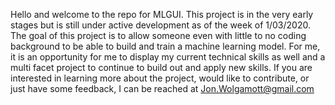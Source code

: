 Hello and welcome to the repo for MLGUI. This project is in the very early stages but is still under active development as of the week of 1/03/2020. The goal of this project is to allow someone even with little to no coding background to be able to build and train a machine learning model. For me, it is an opportunity for me to display my current technical skills as well and a multi facet project to continue to build out and apply new skills. If you are interested in learning more about the project, would like to contribute, or just have some feedback, I can be reached at Jon.Wolgamott@gmail.com
